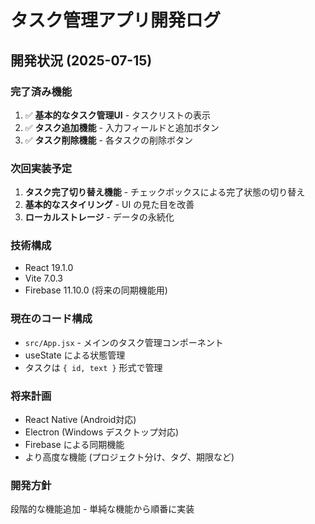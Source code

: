 # タスク管理アプリ開発ログ

## 開発状況 (2025-07-15)

### 完了済み機能
1. ✅ **基本的なタスク管理UI** - タスクリストの表示
2. ✅ **タスク追加機能** - 入力フィールドと追加ボタン
3. ✅ **タスク削除機能** - 各タスクの削除ボタン

### 次回実装予定
1. **タスク完了切り替え機能** - チェックボックスによる完了状態の切り替え
2. **基本的なスタイリング** - UI の見た目を改善
3. **ローカルストレージ** - データの永続化

### 技術構成
- React 19.1.0
- Vite 7.0.3
- Firebase 11.10.0 (将来の同期機能用)

### 現在のコード構成
- `src/App.jsx` - メインのタスク管理コンポーネント
- useState による状態管理
- タスクは `{ id, text }` 形式で管理

### 将来計画
- React Native (Android対応)
- Electron (Windows デスクトップ対応)
- Firebase による同期機能
- より高度な機能 (プロジェクト分け、タグ、期限など)

### 開発方針
段階的な機能追加 - 単純な機能から順番に実装
